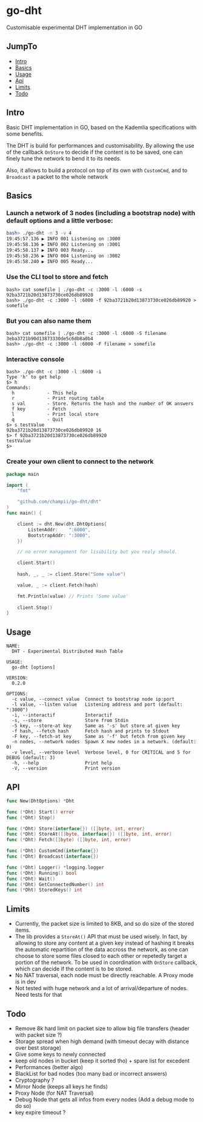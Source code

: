 # go-dht
Customisable experimental DHT implementation in GO

## JumpTo

- [Intro](#intro)
- [Basics](#basics)
- [Usage](#usage)
- [Api](#api)
- [Limits](#limits)
- [Todo](#todo)

## Intro

Basic DHT implementation in GO, based on the Kademlia specifications with some benefits.

The DHT is build for performances and customisability. By allowing the use of the
callback `OnStore` to decide if the content is to be saved, one can finely tune
the network to bend it to its needs.

Also, it allows to build a protocol on top of its own with `CustomCmd`, and to
`Broadcast` a packet to the whole network

## Basics

### Launch a network of 3 nodes (including a bootstrap node) with default options and a little verbose:

```bash
bash> ./go-dht -n 3 -v 4
19:45:57.136 ▶ INFO 001 Listening on :3000
19:45:58.136 ▶ INFO 002 Listening on :3001
19:45:58.137 ▶ INFO 003 Ready...
19:45:58.236 ▶ INFO 004 Listening on :3002
19:45:58.240 ▶ INFO 005 Ready...

```

### Use the CLI tool to store and fetch
```
bash> cat somefile | ./go-dht -c :3000 -l :6000 -s
92ba3721b20d13873730ce026db89920
bash> ./go-dht -c :3000 -l :6000 -f 92ba3721b20d13873730ce026db89920 > somefile
```

### But you can also name them
```
bash> cat somefile | ./go-dht -c :3000 -l :6000 -S filename
3eba3721b90d13873330de5c6db8a0b4
bash> ./go-dht -c :3000 -l :6000 -F filename > somefile
```

### Interactive console

```
bash> ./go-dht -c :3000 -l :6000 -i
Type 'h' to get help
$> h
Commands:
  h            - This help
  r            - Print routing table
  s val        - Store. Returns the hash and the number of OK answers
  f key        - Fetch
  l            - Print local store
  q            - Quit
$> s testValue
92ba3721b20d13873730ce026db89920 16
$> f 92ba3721b20d13873730ce026db89920
testValue
$>
```

### Create your own client to connect to the network

```go
package main

import (
	"fmt"

	"github.com/champii/go-dht/dht"
)
func main() {

	client := dht.New(dht.DhtOptions{
		ListenAddr:    ":6000",
		BootstrapAddr: ":3000",
	})

	// no error management for lisibility but you realy should.

	client.Start()
	
	hash, _, _ := client.Store("Some value")

	value, _ := client.Fetch(hash)

	fmt.Println(value) // Prints 'Some value'
  
	client.Stop()
}
```

## Usage

```
NAME:
  DHT - Experimental Distributed Hash Table

USAGE:
  go-dht [options]

VERSION:
  0.2.0

OPTIONS:
  -c value, --connect value  Connect to bootstrap node ip:port
  -l value, --listen value   Listening address and port (default: ":3000")
  -i, --interactif           Interactif
  -s, --store                Store from Stdin
  -S key, --store-at key     Same as '-s' but store at given key
  -f hash, --fetch hash      Fetch hash and prints to Stdout
  -F key, --fetch-at key     Same as '-f' but fetch from given key
  -n nodes, --network nodes  Spawn X new nodes in a network. (default: 0)
  -v level, --verbose level  Verbose level, 0 for CRITICAL and 5 for DEBUG (default: 3)
  -h, --help                 Print help
  -V, --version              Print version
```

## API

```go
func New(DhtOptions) *Dht

func (*Dht) Start() error
func (*Dht) Stop()

func (*Dht) Store(interface{}) ([]byte, int, error)
func (*Dht) StoreAt([]byte, interface{}) ([]byte, int, error)
func (*Dht) Fetch([]byte) ([]byte, int, error)

func (*Dht) CustomCmd(interface{})
func (*Dht) Broadcast(interface{})

func (*Dht) Logger() *logging.logger
func (*Dht) Running() bool
func (*Dht) Wait()
func (*Dht) GetConnectedNumber() int
func (*Dht) StoredKeys() int

```

## Limits

- Currently, the packet size is limited to 8KB, and so do size of the stored items.
- The lib provides a `StoreAt()` API that must be used wisely. In fact, by allowing to 
store any content at a given key instead of hashing it breaks the
automatic repartition of the data accross the network, as one can choose to store some
files closed to each other or repetedly target a portion of the network. To be used 
in coordination with `OnStore` callback, which can decide if the content is to be stored.
- No NAT traversal, each node must be directly reachable. A Proxy mode is in dev
- Not tested with huge network and a lot of arrival/departure of nodes. Need tests for that



## Todo

- Remove 8k hard limit on packet size to allow big file transfers (header with packet size ?)
- Storage spread when high demand (with timeout decay with distance over best storage)
- Give some keys to newly connected
- keep old nodes in bucket (keep it sorted tho) + spare list for excedent
- Performances (better algo)
- BlackList for bad nodes (too many bad or incorrect answers)
- Cryptography ?
- Mirror Node (keeps all keys he finds)
- Proxy Node (for NAT Traversal)
- Debug Node that gets all infos from every nodes (Add a debug mode to do so)
- key expire timeout ?
